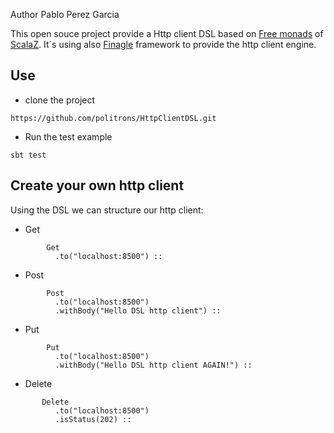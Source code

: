 Author  Pablo Perez Garcia

This open souce project provide a Http client DSL based on [Free monads](http://eed3si9n.com/learning-scalaz/Free+Monad.html) of [ScalaZ](https://github.com/scalaz/scalaz).
It´s using also [Finagle](https://twitter.github.io/finagle/) framework to provide the http client engine.

## Use

* clone the project
```
https://github.com/politrons/HttpClientDSL.git

```
* Run the test example
```
sbt test

```

## Create your own http client

Using the DSL we can structure our http client:

* Get

```
        Get
          .to("localhost:8500") ::
```
* Post

```
        Post
          .to("localhost:8500")
          .withBody("Hello DSL http client") ::
```

* Put

```
        Put
          .to("localhost:8500")
          .withBody("Hello DSL http client AGAIN!") ::
```

* Delete

```
       Delete
          .to("localhost:8500")
          .isStatus(202) ::
```







